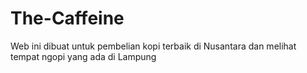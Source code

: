 # The-Caffeine
Web ini dibuat untuk pembelian kopi terbaik di Nusantara dan melihat tempat ngopi yang ada di Lampung
